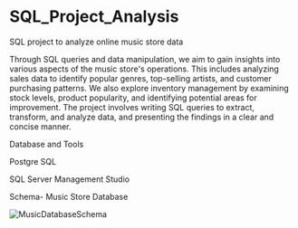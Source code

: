 # SQL_Project_Analysis
SQL project to analyze online music store data

Through SQL queries and data manipulation, we aim to gain insights into various aspects of the music store's operations. This includes analyzing sales data to identify popular genres, top-selling artists, and customer purchasing patterns. We also explore inventory management by examining stock levels, product popularity, and identifying potential areas for improvement. The project involves writing SQL queries to extract, transform, and analyze data, and presenting the findings in a clear and concise manner.


Database and Tools

Postgre SQL

SQL Server Management Studio 

Schema- Music Store Database 

![MusicDatabaseSchema](https://user-images.githubusercontent.com/123267703/213932566-62f9c502-9934-43e8-a5b1-945ece5879ce.png)
